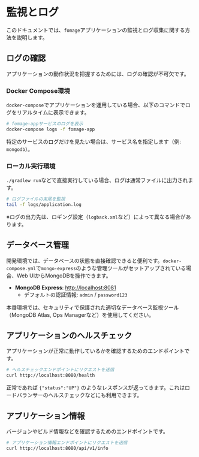 # 監視とログ

このドキュメントでは、`fomage`アプリケーションの監視とログ収集に関する方法を説明します。

## ログの確認

アプリケーションの動作状況を把握するためには、ログの確認が不可欠です。

### Docker Compose環境

`docker-compose`でアプリケーションを運用している場合、以下のコマンドでログをリアルタイムに表示できます。

```bash
# fomage-appサービスのログを表示
docker-compose logs -f fomage-app
```

特定のサービスのログだけを見たい場合は、サービス名を指定します（例: `mongodb`）。

### ローカル実行環境

`./gradlew run`などで直接実行している場合、ログは通常ファイルに出力されます。

```bash
# ログファイルの末尾を監視
tail -f logs/application.log
```
※ログの出力先は、ロギング設定（`logback.xml`など）によって異なる場合があります。

## データベース管理

開発環境では、データベースの状態を直接確認できると便利です。`docker-compose.yml`で`mongo-express`のような管理ツールがセットアップされている場合、Web UIからMongoDBを操作できます。

-   **MongoDB Express**: [http://localhost:8081](http://localhost:8081)
    -   デフォルトの認証情報: `admin` / `password123`

本番環境では、セキュリティで保護された適切なデータベース監視ツール（MongoDB Atlas, Ops Managerなど）を使用してください。

## アプリケーションのヘルスチェック

アプリケーションが正常に動作しているかを確認するためのエンドポイントです。

```bash
# ヘルスチェックエンドポイントにリクエストを送信
curl http://localhost:8080/health
```
正常であれば `{"status":"UP"}` のようなレスポンスが返ってきます。これはロードバランサーのヘルスチェックなどにも利用できます。

## アプリケーション情報

バージョンやビルド情報などを確認するためのエンドポイントです。

```bash
# アプリケーション情報エンドポイントにリクエストを送信
curl http://localhost:8080/api/v1/info
``` 
